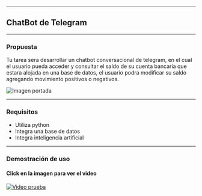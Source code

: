 ___
## ChatBot de Telegram
___
### Propuesta
Tu tarea sera desarrollar un chatbot conversacional
de telegram, en el cual el usuario pueda acceder y consultar
el saldo de su cuenta bancaria que estara alojada en una 
base de datos, el usuario podra modificar su saldo agregando
movimiento positivos o negativos.

![Imagen portada](https://cdn.umnico.com/production/landing/en-article26.png)
___
### Requisitos
- Utiliza python
- Integra una base de datos
- Integra inteligencia artificial
___
### Demostración de uso
#### Click en la imagen para ver el video
[![Video prueba](https://techcrunch.com/wp-content/uploads/2024/04/telegram-2024-04-01-at-1.44.41%E2%80%AFPM.png)](https://youtube.com/shorts/n2v8k-v7GFc?feature=share)
